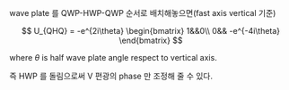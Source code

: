 
wave plate 를 QWP-HWP-QWP 순서로 배치해놓으면(fast axis vertical 기준)

$$
U_{QHQ} = -e^{2i\theta}
\begin{bmatrix}
1&&0\\
0&& -e^{-4i\theta}
\end{bmatrix}
$$

where $\theta$ is half wave plate angle respect to vertical axis.

즉 HWP 를 돌림으로써 V 편광의 phase 만 조정해 줄 수 있다.